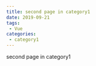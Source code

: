 ```yaml
---
title: second page in category1
date: 2019-09-21
tags:
 - Vue
categories:
 - category1
---
```


second page in category1